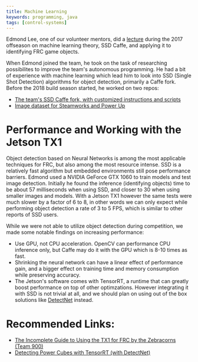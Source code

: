 ```yaml
---
title: Machine Learning
keywords: programming, java
tags: [control-systems]
---
```


Edmond Lee, one of our volunteer mentors, did a [lecture](https://docs.google.com/presentation/d/1FlCyOCPtCTY9GKsJKqa1DWfxdVA4FjvDrSX9ASkOZWM/edit#slide=id.p) during the 2017 offseason on machine learning theory, SSD Caffe, and applying it to identifying FRC game objects.

When Edmond joined the team, he took on the task of researching possibilites to improve the team's autonomous programming. He had a bit of experience with machine learning which lead him to look into SSD (Single Shot Detection) algorithms for object detection, primarily a Caffe fork. Before the 2018 build season started, he worked on two repos:
* [The team's SSD Caffe fork, with customized instructions and scripts](https://github.com/Team4159/caffe)
* [Image dataset for Steamworks and Power Up](https://github.com/Team4159/caffe-data)

# Performance and Working with the Jetson TX1
Object detection based on Neural Networks is among the most applicable techniques for FRC, but also among the most resource intense. SSD is a relatively fast algorithm but embedded environments still pose performance barriers. Edmond used a NVIDIA GeForce GTX 1060 to train models and test image detection. Initially he found the inference (identifying objects) time to be about 57 milliseconds when using SSD, and closer to 30 when using smaller images and models. With a Jetson TX1 however the same tests were much slower by a factor of 6 to 8, in other words we can only expect while performing object detection a rate of 3 to 5 FPS, which is similar to other reports of SSD users.

While we were not able to utilize object detection during competition, we made some notable findings on increasing performance:
* Use GPU, not CPU acceleration. OpenCV can performance CPU inference only, but Caffe may do it with the GPU which is 8-10 times as fast.
* Shrinking the neural network can have a linear effect of performance gain, and a bigger effect on training time and memory consumption while preserving accuracy.
* The Jetson's software comes with TensorRT, a runtime that can greatly boost performance on top of other optimzations. However integrating it with SSD is not trivial at all, and we should plan on using out of the box solutions like [DetectNet](https://github.com/dusty-nv/jetson-inference/#locating-object-coordinates-using-detectnet) instead.

# Recommended Links:
* [The Incomplete Guide to Using the TX1 for FRC by the Zebracorns (Team 900)](https://docs.google.com/document/d/13AoeIFF3kKoX3-IzGBw2naoREyNXJA3SDAEPcFOD_VM/edit)
* [Detecting Power Cubes with TensorRT (with DetectNet)](https://www.youtube.com/watch?v=EOpnBV8SsVU)
